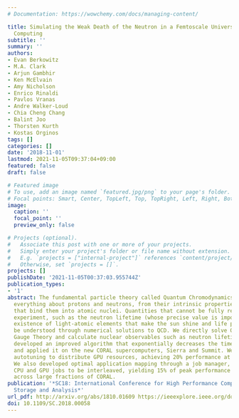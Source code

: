 ```yaml
---
# Documentation: https://wowchemy.com/docs/managing-content/

title: Simulating the Weak Death of the Neutron in a Femtoscale Universe with Near-Exascale
  Computing
subtitle: ''
summary: ''
authors:
- Evan Berkowitz
- M.A. Clark
- Arjun Gambhir
- Ken McElvain
- Amy Nicholson
- Enrico Rinaldi
- Pavlos Vranas
- Andre Walker-Loud
- Chia Cheng Chang
- Balint Joo
- Thorsten Kurth
- Kostas Orginos
tags: []
categories: []
date: '2018-11-01'
lastmod: 2021-11-05T09:37:04+09:00
featured: false
draft: false

# Featured image
# To use, add an image named `featured.jpg/png` to your page's folder.
# Focal points: Smart, Center, TopLeft, Top, TopRight, Left, Right, BottomLeft, Bottom, BottomRight.
image:
  caption: ''
  focal_point: ''
  preview_only: false

# Projects (optional).
#   Associate this post with one or more of your projects.
#   Simply enter your project's folder or file name without extension.
#   E.g. `projects = ["internal-project"]` references `content/project/deep-learning/index.md`.
#   Otherwise, set `projects = []`.
projects: []
publishDate: '2021-11-05T00:37:03.955744Z'
publication_types:
- '1'
abstract: The fundamental particle theory called Quantum Chromodynamics (QCD) dictates
  everything about protons and neutrons, from their intrinsic properties to interactions
  that bind them into atomic nuclei. Quantities that cannot be fully resolved through
  experiment, such as the neutron lifetime (whose precise value is important for the
  existence of light-atomic elements that make the sun shine and life possible), may
  be understood through numerical solutions to QCD. We directly solve QCD using Lattice
  Gauge Theory and calculate nuclear observables such as neutron lifetime. We have
  developed an improved algorithm that exponentially decreases the time-to solution
  and applied it on the new CORAL supercomputers, Sierra and Summit. We use run-time
  autotuning to distribute GPU resources, achieving 20% performance at low node count.
  We also developed optimal application mapping through a job manager, which allows
  CPU and GPU jobs to be interleaved, yielding 15% of peak performance when deployed
  across large fractions of CORAL.
publication: '*SC18: International Conference for High Performance Computing, Networking,
  Storage and Analysis*'
url_pdf: http://arxiv.org/abs/1810.01609 https://ieeexplore.ieee.org/document/8665785/
doi: 10.1109/SC.2018.00058
---
```

